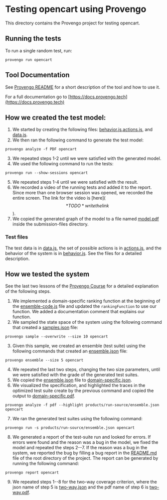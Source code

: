 # Testing opencart using Provengo
This directory contains the Provengo project for testing opencart.

## Running the tests
To run a single random test, run:
```shell 
provengo run opencart
```

## Tool Documentation
See [Provengo README](opencart/README.md) for a short description of the tool and how to use it.

For a full documentation go to [https://docs.provengo.tech](https://docs.provengo.tech)

## How we created the test model:
1. We started by creating the following files: [behavior.js](opencart/spec/js/behavior.js),[actions.js](opencart/spec/js/actions.js), and [data.js](opencart/data/data.js).
2. We then ran the following command to generate the test model:
```shell
provengo analyze -f PDF opencart   
```
3. We repeated steps 1-2 until we were satisfied with the generated model.
4. We used the following command to run the tests:
```shell
provengo run --show-sessions opencart
```
5. We repeated steps 1-4 until we were satisfied with the result.
6. We recorded a video of the running tests and added it to the report. Since more than one browser session was opened, we recorded the entire screen. The link for the video is [here]($$*TODO* write the link$$).
7. We copied the generated graph of the model to a file named [model.pdf](submission-files/model.pdf) inside the submission-files directory.

### Test files
The test data is in [data.js](opencart/data/data.js), the set of possible actions is in [actions.js](opencart/spec/js/actions.js), and the behavior of the system is in [behavior.js](opencart/spec/js/behavior.js).
See the files for a detailed description.

## How we tested the system
See the last two lessons of the [Provengo Course](https://provengo.github.io/Course/Online%20Course/0.9.5/index.html) for a detailed explanation of the following steps.

1. We implemented a domain-specific ranking function at the beginning of the [ensemble-code.js](opencart/meta-spec/ensemble-code.js) file and updated the `rankingFunction` to use our function. We added a documentation comment that explains our function.
2. We sampled the state space of the system using the following command that created a [samples.json](opencart/products/run-source/samples.json) file:
```shell
provengo sample --overwrite --size 10 opencart
```
3. Given this sample, we created an ensemble (test suite) using the following commands that created an [ensemble.json](opencart/products/run-source/ensemble.json) file:
```shell
provengo ensemble --size 5 opencart
```
4. We repeated the last two steps, changing the two size parameters, until we were satisfied with the grade of the generated test suites.
5. We copied the [ensemble.json](opencart/products/run-source/ensemble.json) file to [domain-specific.json](submission-files/domain-specific.json).
6. We visualized the specification, and highlighted the traces in the optimized test suite create by the previous command and copied the output to [domain-specific.pdf](submission-files/domain-specific.pdf).
```shell
provengo analyze -f pdf --highlight products/run-source/ensemble.json opencart
```
7. We ran the generated test suites using the following command:
```shell
provengo run -s products/run-source/ensemble.json opencart 
```
8. We generated a report of the test-suite run and looked for errors. If errors were found and the reason was a bug in the model, we fixed the model and repeated the steps 2--7. If the reason was a bug in the system, we reported the bug by filling a bug report in the [README.md](../README.md) file of the root directory of the project. The report can be generated by running the following command:
```shell
provengo report opencart
```
9. We repeated steps 1--8 for the two-way coverage criterion, where the json name of step 5 is [two-way.json](submission-files/two-way.json) and the pdf name of step 6 is [two-way.pdf](submission-files/two-way.pdf).
